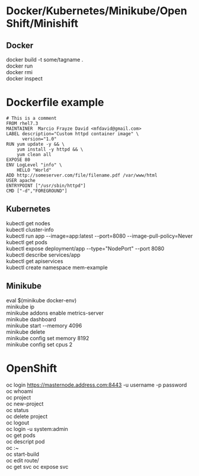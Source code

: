 # Docker/Kubernetes/Minikube/OpenShift/Minishift

## Docker
docker build -t some/tagname .  
docker run <image>  
docker rmi <image>  
docker inspect <image>  
  
# Dockerfile example
```
# This is a comment
FROM rhel7.3
MAINTAINER  Marcio Frayze David <mfdavid@gmail.com>
LABEL description="Custom httpd container image" \
      version="1.0"
RUN yum update -y && \
    yum install -y httpd && \
    yum clean all
EXPOSE 80
ENV LogLevel "info" \
    HELLO "World"
ADD http://someserver.com/file/filename.pdf /var/www/html
USER apache
ENTRYPOINT ["/usr/sbin/httpd"]
CMD ["-d","FOREGROUND"]
```

## Kubernetes
kubectl get nodes  
kubectl cluster-info  
kubectl run app --image=app:latest --port=8080 --image-pull-policy=Never  
kubectl get pods  
kubectl expose deployment/app --type="NodePort" --port 8080  
kubectl describe services/app  
kubectl get apiservices  
kubectl create namespace mem-example  

## Minikube
eval $(minikube docker-env)  
minikube ip  
minikube addons enable metrics-server  
minikube dashboard  
minikube start --memory 4096  
minikube delete  
minikube config set memory 8192  
minikube config set cpus 2  

# OpenShift
oc login https://masternode.address.com:8443 -u username -p password  
oc whoami  
oc project <projectname>  
oc new-project <projectname>  
oc status  
oc delete project <projectname>  
oc logout  
oc login -u system:admin  
oc get pods  
oc descript pod <podname>   
oc <projectname> <language>:<version>~<gitrepository>  
oc start-build <projectname>  
oc edit route/<name>  
oc get svc 
oc expose svc <servicename>  
